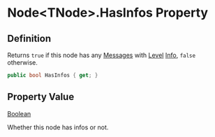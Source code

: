 # Node&lt;TNode&gt;.HasInfos Property
## Definition

Returns `true` if this node has any [Messages](MrKWatkins.Ast.Message.md) with [Level](MrKWatkins.Ast.Message.Level.md) [Info](MrKWatkins.Ast.MessageLevel.md#fields), `false` otherwise.

```c#
public bool HasInfos { get; }
```

## Property Value

[Boolean](https://learn.microsoft.com/en-gb/dotnet/api/System.Boolean)

Whether this node has infos or not.
